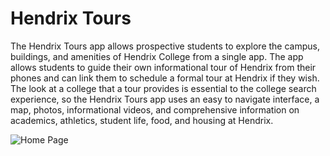 # Hendrix Tours

The Hendrix Tours app allows prospective students to explore the campus, buildings, and amenities of Hendrix College from a single app. The app allows students to guide their own informational tour of Hendrix from their phones and can link them to schedule a formal tour at Hendrix if they wish. 
The look at a college that a tour provides is essential to the college search experience, so the Hendrix Tours app uses an easy to navigate interface, a  map, photos, informational videos, and comprehensive information on academics, athletics, student life, food, and housing at Hendrix.

![Home Page](https://github.com/Jkwashu/Hendrix_Tours_app/blob/main/hendrix_tours_app/lib/assets/readme/homepage.png)